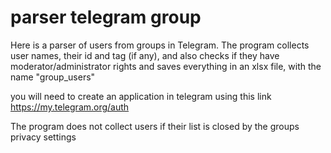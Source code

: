 # parser telegram group
 
Here is a parser of users from groups in Telegram.
The program collects user names, their id and tag (if any), and also checks if they have moderator/administrator rights and saves everything in an xlsx file, with the name "group_users"

you will need to create an application in telegram using this link https://my.telegram.org/auth

The program does not collect users if their list is closed by the groups privacy settings
